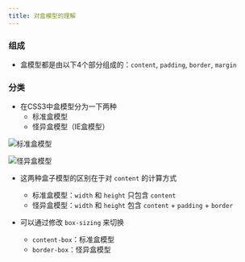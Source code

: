 ```yaml
---
title: 对盒模型的理解
---
```


### 组成

- 盒模型都是由以下4个部分组成的：`content`, `padding`, `border`, `margin`

### 分类

- 在CSS3中盒模型分为一下两种
  - 标准盒模型
  - 怪异盒模型（IE盒模型）

![标准盒模型](https://epiphany-platform.oss-cn-hangzhou.aliyuncs.com/css/%E6%A0%87%E5%87%86%E7%9B%92%E5%AD%90%E6%A8%A1%E5%9E%8B.png)

![怪异盒模型](https://epiphany-platform.oss-cn-hangzhou.aliyuncs.com/css/%E6%80%AA%E5%BC%82%E7%9B%92%E5%AD%90%E6%A8%A1%E5%9E%8B.png)

- 这两种盒子模型的区别在于对 `content` 的计算方式
  - 标准盒模型：`width` 和 `height` 只包含 `content`
  - 怪异盒模型：`width` 和 `height` 包含 `content` + `padding` + `border`

- 可以通过修改 `box-sizing` 来切换
  - `content-box`：标准盒模型
  - `border-box`：怪异盒模型
